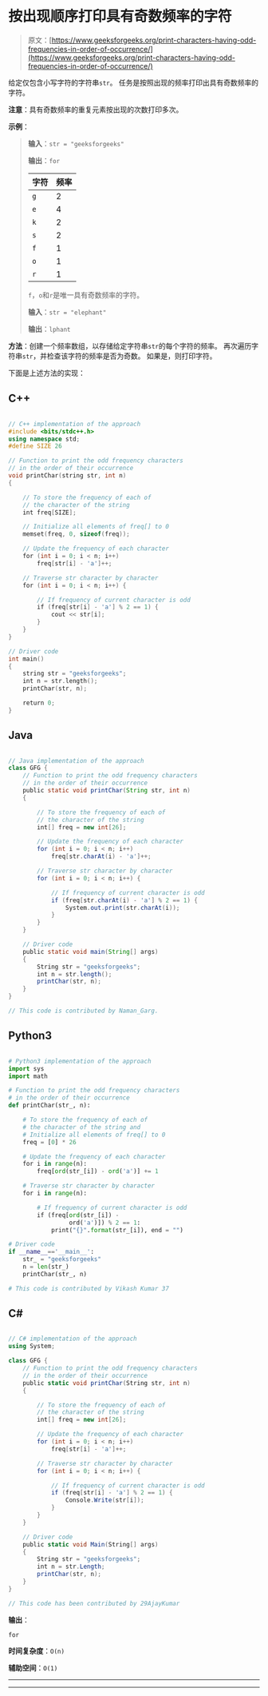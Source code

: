 # 按出现顺序打印具有奇数频率的字符

> 原文：[https://www.geeksforgeeks.org/print-characters-having-odd-frequencies-in-order-of-occurrence/](https://www.geeksforgeeks.org/print-characters-having-odd-frequencies-in-order-of-occurrence/)

给定仅包含小写字符的字符串`str`。 任务是按照出现的频率打印出具有奇数频率的字符。

**注意**：具有奇数频率的重复元素按出现的次数打印多次。

**示例**：

> **输入**：`str = "geeksforgeeks"`
>
> **输出**：`for`
> 
> | 字符 | 频率 |
> | --- | --- |
> | `g` | 2 |
> | `e` | 4 |
> | `k` | 2 |
> | `s` | 2 |
> | `f` | 1 |
> | `o` | 1 |
> | `r` | 1 |
> 
> `f`，`o`和`r`是唯一具有奇数频率的字符。
> 
> **输入**：`str = "elephant"`
>
> **输出**：`lphant`

**方法**：创建一个频率数组，以存储给定字符串`str`的每个字符的频率。 再次遍历字符串`str`，并检查该字符的频率是否为奇数。 如果是，则打印字符。

下面是上述方法的实现：

## C++

```cpp

// C++ implementation of the approach 
#include <bits/stdc++.h> 
using namespace std; 
#define SIZE 26 

// Function to print the odd frequency characters 
// in the order of their occurrence 
void printChar(string str, int n) 
{ 

    // To store the frequency of each of 
    // the character of the string 
    int freq[SIZE]; 

    // Initialize all elements of freq[] to 0 
    memset(freq, 0, sizeof(freq)); 

    // Update the frequency of each character 
    for (int i = 0; i < n; i++) 
        freq[str[i] - 'a']++; 

    // Traverse str character by character 
    for (int i = 0; i < n; i++) { 

        // If frequency of current character is odd 
        if (freq[str[i] - 'a'] % 2 == 1) { 
            cout << str[i]; 
        } 
    } 
} 

// Driver code 
int main() 
{ 
    string str = "geeksforgeeks"; 
    int n = str.length(); 
    printChar(str, n); 

    return 0; 
} 

```

## Java

```java

// Java implementation of the approach 
class GFG { 
    // Function to print the odd frequency characters 
    // in the order of their occurrence 
    public static void printChar(String str, int n) 
    { 

        // To store the frequency of each of 
        // the character of the string 
        int[] freq = new int[26]; 

        // Update the frequency of each character 
        for (int i = 0; i < n; i++) 
            freq[str.charAt(i) - 'a']++; 

        // Traverse str character by character 
        for (int i = 0; i < n; i++) { 

            // If frequency of current character is odd 
            if (freq[str.charAt(i) - 'a'] % 2 == 1) { 
                System.out.print(str.charAt(i)); 
            } 
        } 
    } 

    // Driver code 
    public static void main(String[] args) 
    { 
        String str = "geeksforgeeks"; 
        int n = str.length(); 
        printChar(str, n); 
    } 
} 

// This code is contributed by Naman_Garg. 

```

## Python3

```py

# Python3 implementation of the approach 
import sys 
import math 

# Function to print the odd frequency characters  
# in the order of their occurrence  
def printChar(str_, n): 

    # To store the frequency of each of  
    # the character of the string and 
    # Initialize all elements of freq[] to 0  
    freq = [0] * 26

    # Update the frequency of each character  
    for i in range(n): 
        freq[ord(str_[i]) - ord('a')] += 1

    # Traverse str character by character  
    for i in range(n): 

        # If frequency of current character is odd  
        if (freq[ord(str_[i]) - 
                 ord('a')]) % 2 == 1: 
            print("{}".format(str_[i]), end = "") 

# Driver code 
if __name__=='__main__': 
    str_ = "geeksforgeeks"
    n = len(str_) 
    printChar(str_, n) 

# This code is contributed by Vikash Kumar 37 

```

## C#

```cs

// C# implementation of the approach 
using System; 

class GFG { 
    // Function to print the odd frequency characters 
    // in the order of their occurrence 
    public static void printChar(String str, int n) 
    { 

        // To store the frequency of each of 
        // the character of the string 
        int[] freq = new int[26]; 

        // Update the frequency of each character 
        for (int i = 0; i < n; i++) 
            freq[str[i] - 'a']++; 

        // Traverse str character by character 
        for (int i = 0; i < n; i++) { 

            // If frequency of current character is odd 
            if (freq[str[i] - 'a'] % 2 == 1) { 
                Console.Write(str[i]); 
            } 
        } 
    } 

    // Driver code 
    public static void Main(String[] args) 
    { 
        String str = "geeksforgeeks"; 
        int n = str.Length; 
        printChar(str, n); 
    } 
} 

// This code has been contributed by 29AjayKumar 

```

**输出**：

```
for

```

**时间复杂度**：`O(n)`

**辅助空间**：`O(1)`



* * *

* * *



